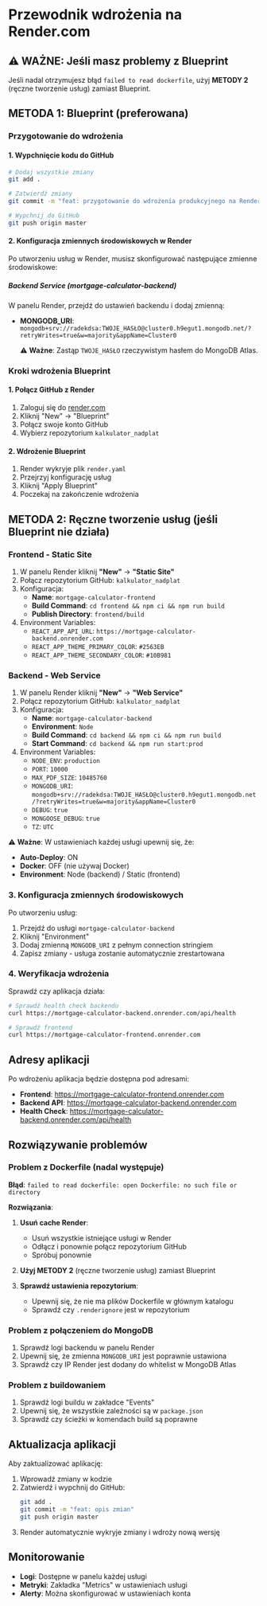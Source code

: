 # Przewodnik wdrożenia na Render.com

## ⚠️ WAŻNE: Jeśli masz problemy z Blueprint

Jeśli nadal otrzymujesz błąd `failed to read dockerfile`, użyj **METODY 2** (ręczne tworzenie usług) zamiast Blueprint.

## METODA 1: Blueprint (preferowana)

### Przygotowanie do wdrożenia

#### 1. Wypchnięcie kodu do GitHub

```bash
# Dodaj wszystkie zmiany
git add .

# Zatwierdź zmiany
git commit -m "feat: przygotowanie do wdrożenia produkcyjnego na Render.com"

# Wypchnij do GitHub
git push origin master
```

#### 2. Konfiguracja zmiennych środowiskowych w Render

Po utworzeniu usług w Render, musisz skonfigurować następujące zmienne środowiskowe:

##### Backend Service (mortgage-calculator-backend)

W panelu Render, przejdź do ustawień backendu i dodaj zmienną:

- **MONGODB_URI**: `mongodb+srv://radekdsa:TWOJE_HASŁO@cluster0.h9egut1.mongodb.net/?retryWrites=true&w=majority&appName=Cluster0`
  
  ⚠️ **Ważne**: Zastąp `TWOJE_HASŁO` rzeczywistym hasłem do MongoDB Atlas.

### Kroki wdrożenia Blueprint

#### 1. Połącz GitHub z Render

1. Zaloguj się do [render.com](https://render.com)
2. Kliknij "New" → "Blueprint"
3. Połącz swoje konto GitHub
4. Wybierz repozytorium `kalkulator_nadplat`

#### 2. Wdrożenie Blueprint

1. Render wykryje plik `render.yaml`
2. Przejrzyj konfigurację usług
3. Kliknij "Apply Blueprint"
4. Poczekaj na zakończenie wdrożenia

## METODA 2: Ręczne tworzenie usług (jeśli Blueprint nie działa)

### Frontend - Static Site

1. W panelu Render kliknij **"New"** → **"Static Site"**
2. Połącz repozytorium GitHub: `kalkulator_nadplat`
3. Konfiguracja:
   - **Name**: `mortgage-calculator-frontend`
   - **Build Command**: `cd frontend && npm ci && npm run build`
   - **Publish Directory**: `frontend/build`
4. Environment Variables:
   - `REACT_APP_API_URL`: `https://mortgage-calculator-backend.onrender.com`
   - `REACT_APP_THEME_PRIMARY_COLOR`: `#2563EB`
   - `REACT_APP_THEME_SECONDARY_COLOR`: `#10B981`

### Backend - Web Service

1. W panelu Render kliknij **"New"** → **"Web Service"**
2. Połącz repozytorium GitHub: `kalkulator_nadplat`
3. Konfiguracja:
   - **Name**: `mortgage-calculator-backend`
   - **Environment**: `Node`
   - **Build Command**: `cd backend && npm ci && npm run build`
   - **Start Command**: `cd backend && npm run start:prod`
4. Environment Variables:
   - `NODE_ENV`: `production`
   - `PORT`: `10000`
   - `MAX_PDF_SIZE`: `10485760`
   - `MONGODB_URI`: `mongodb+srv://radekdsa:TWOJE_HASŁO@cluster0.h9egut1.mongodb.net/?retryWrites=true&w=majority&appName=Cluster0`
   - `DEBUG`: `true`
   - `MONGOOSE_DEBUG`: `true`
   - `TZ`: `UTC`

⚠️ **Ważne**: W ustawieniach każdej usługi upewnij się, że:
- **Auto-Deploy**: ON
- **Docker**: OFF (nie używaj Docker)
- **Environment**: Node (backend) / Static (frontend)

### 3. Konfiguracja zmiennych środowiskowych

Po utworzeniu usług:

1. Przejdź do usługi `mortgage-calculator-backend`
2. Kliknij "Environment"
3. Dodaj zmienną `MONGODB_URI` z pełnym connection stringiem
4. Zapisz zmiany - usługa zostanie automatycznie zrestartowana

### 4. Weryfikacja wdrożenia

Sprawdź czy aplikacja działa:

```bash
# Sprawdź health check backendu
curl https://mortgage-calculator-backend.onrender.com/api/health

# Sprawdź frontend
curl https://mortgage-calculator-frontend.onrender.com
```

## Adresy aplikacji

Po wdrożeniu aplikacja będzie dostępna pod adresami:

- **Frontend**: https://mortgage-calculator-frontend.onrender.com
- **Backend API**: https://mortgage-calculator-backend.onrender.com
- **Health Check**: https://mortgage-calculator-backend.onrender.com/api/health

## Rozwiązywanie problemów

### Problem z Dockerfile (nadal występuje)

**Błąd**: `failed to read dockerfile: open Dockerfile: no such file or directory`

**Rozwiązania**:

1. **Usuń cache Render**:
   - Usuń wszystkie istniejące usługi w Render
   - Odłącz i ponownie połącz repozytorium GitHub
   - Spróbuj ponownie

2. **Użyj METODY 2** (ręczne tworzenie usług) zamiast Blueprint

3. **Sprawdź ustawienia repozytorium**:
   - Upewnij się, że nie ma plików Dockerfile w głównym katalogu
   - Sprawdź czy `.renderignore` jest w repozytorium

### Problem z połączeniem do MongoDB

1. Sprawdź logi backendu w panelu Render
2. Upewnij się, że zmienna `MONGODB_URI` jest poprawnie ustawiona
3. Sprawdź czy IP Render jest dodany do whitelist w MongoDB Atlas

### Problem z buildowaniem

1. Sprawdź logi buildu w zakładce "Events"
2. Upewnij się, że wszystkie zależności są w `package.json`
3. Sprawdź czy ścieżki w komendach build są poprawne

## Aktualizacja aplikacji

Aby zaktualizować aplikację:

1. Wprowadź zmiany w kodzie
2. Zatwierdź i wypchnij do GitHub:
   ```bash
   git add .
   git commit -m "feat: opis zmian"
   git push origin master
   ```
3. Render automatycznie wykryje zmiany i wdroży nową wersję

## Monitorowanie

- **Logi**: Dostępne w panelu każdej usługi
- **Metryki**: Zakładka "Metrics" w ustawieniach usługi
- **Alerty**: Można skonfigurować w ustawieniach konta 
